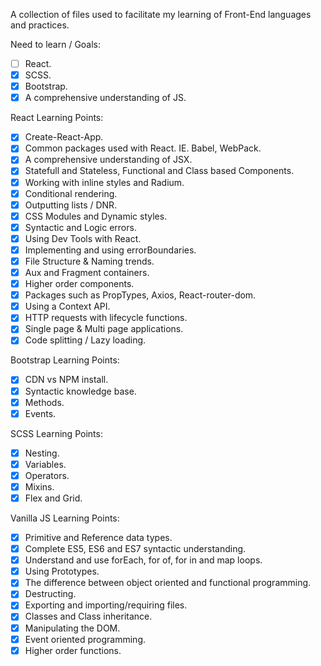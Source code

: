 A collection of files used to facilitate my learning of Front-End languages and practices.

Need to learn / Goals:

- [ ] React.
- [X] SCSS.
- [X] Bootstrap.
- [X] A comprehensive understanding of JS.

React Learning Points:

- [X] Create-React-App.
- [X] Common packages used with React. IE. Babel, WebPack.
- [X] A comprehensive understanding of JSX.
- [X] Statefull and Stateless, Functional and Class based Components.
- [X] Working with inline styles and Radium.
- [X] Conditional rendering.
- [X] Outputting lists / DNR.
- [X] CSS Modules and Dynamic styles.
- [X] Syntactic and Logic errors.
- [X] Using Dev Tools with React.
- [X] Implementing and using errorBoundaries.
- [X] File Structure & Naming trends.
- [X] Aux and Fragment containers.
- [X] Higher order components.
- [X] Packages such as PropTypes, Axios, React-router-dom.
- [X] Using a Context API.
- [X] HTTP requests with lifecycle functions.
- [X] Single page & Multi page applications. 
- [X] Code splitting / Lazy loading.

Bootstrap Learning Points:

- [X] CDN vs NPM install.
- [X] Syntactic knowledge base.
- [X] Methods.
- [X] Events.

SCSS Learning Points:

- [X] Nesting.
- [X] Variables.
- [X] Operators.
- [X] Mixins.
- [X] Flex and Grid.

Vanilla JS Learning Points:

- [X] Primitive and Reference data types.
- [X] Complete ES5, ES6 and ES7 syntactic understanding.
- [X] Understand and use forEach, for of, for in and map loops.
- [X] Using Prototypes.
- [X] The difference between object oriented and functional programming.
- [X] Destructing.
- [X] Exporting and importing/requiring files.
- [X] Classes and Class inheritance.
- [X] Manipulating the DOM.
- [X] Event oriented programming.
- [X] Higher order functions.